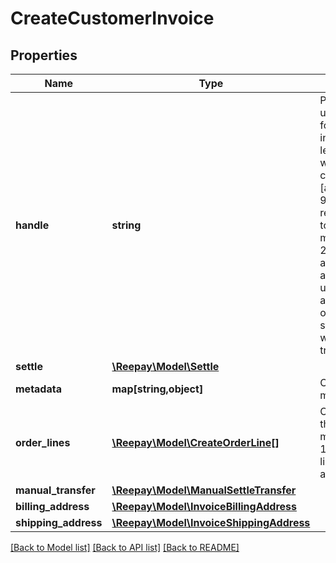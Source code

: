 # CreateCustomerInvoice

## Properties
 Name                 | Type                                                                  | Description                                                                                                                                                                                                                                           | Notes      
----------------------|-----------------------------------------------------------------------|-------------------------------------------------------------------------------------------------------------------------------------------------------------------------------------------------------------------------------------------------------|------------
 **handle**           | **string**                                                            | Per account unique handle for the invoice. Max length 255 with allowable characters [a-zA-Z0-9_.-@]. It is recommended to use a maximum of 20 characters as this will allow for the use of handle as reference on bank statements without truncation. |
 **settle**           | [**\Reepay\Model\Settle**](Settle.md)                                 |                                                                                                                                                                                                                                                       | [optional] 
 **metadata**         | **map[string,object]**                                                | Custom metadata.                                                                                                                                                                                                                                      | [optional] 
 **order_lines**      | [**\Reepay\Model\CreateOrderLine[]**](CreateOrderLine.md)             | Order lines for the invoice. A maximum of 100 order lines is allowed.                                                                                                                                                                                 |
 **manual_transfer**  | [**\Reepay\Model\ManualSettleTransfer**](ManualSettleTransfer.md)     |                                                                                                                                                                                                                                                       | [optional] 
 **billing_address**  | [**\Reepay\Model\InvoiceBillingAddress**](InvoiceBillingAddress.md)   |                                                                                                                                                                                                                                                       | [optional] 
 **shipping_address** | [**\Reepay\Model\InvoiceShippingAddress**](InvoiceShippingAddress.md) |                                                                                                                                                                                                                                                       | [optional] 

[[Back to Model list]](../../README.md#documentation-for-models) [[Back to API list]](../../README.md#documentation-for-api-endpoints) [[Back to README]](../../README.md)

